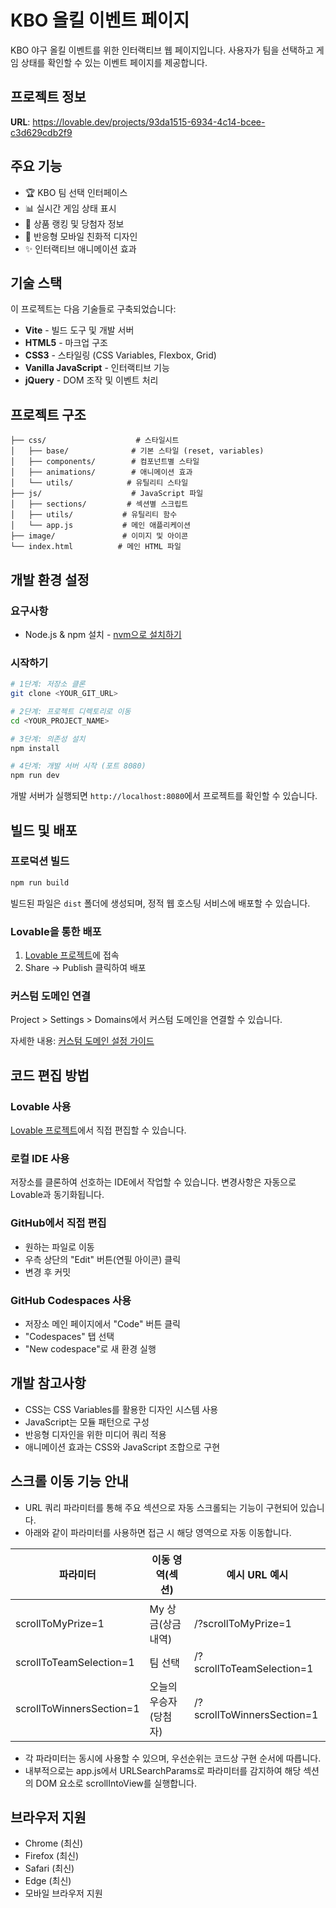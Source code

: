 
# KBO 올킬 이벤트 페이지

KBO 야구 올킬 이벤트를 위한 인터랙티브 웹 페이지입니다. 사용자가 팀을 선택하고 게임 상태를 확인할 수 있는 이벤트 페이지를 제공합니다.

## 프로젝트 정보

**URL**: https://lovable.dev/projects/93da1515-6934-4c14-bcee-c3d629cdb2f9

## 주요 기능

- 🏆 KBO 팀 선택 인터페이스
- 📊 실시간 게임 상태 표시
- 🎁 상품 랭킹 및 당첨자 정보
- 📱 반응형 모바일 친화적 디자인
- ✨ 인터랙티브 애니메이션 효과

## 기술 스택

이 프로젝트는 다음 기술들로 구축되었습니다:

- **Vite** - 빌드 도구 및 개발 서버
- **HTML5** - 마크업 구조
- **CSS3** - 스타일링 (CSS Variables, Flexbox, Grid)
- **Vanilla JavaScript** - 인터랙티브 기능
- **jQuery** - DOM 조작 및 이벤트 처리

## 프로젝트 구조

```
├── css/                    # 스타일시트
│   ├── base/              # 기본 스타일 (reset, variables)
│   ├── components/        # 컴포넌트별 스타일
│   ├── animations/        # 애니메이션 효과
│   └── utils/            # 유틸리티 스타일
├── js/                    # JavaScript 파일
│   ├── sections/         # 섹션별 스크립트
│   ├── utils/           # 유틸리티 함수
│   └── app.js           # 메인 애플리케이션
├── image/               # 이미지 및 아이콘
└── index.html          # 메인 HTML 파일
```

## 개발 환경 설정

### 요구사항

- Node.js & npm 설치 - [nvm으로 설치하기](https://github.com/nvm-sh/nvm#installing-and-updating)

### 시작하기

```sh
# 1단계: 저장소 클론
git clone <YOUR_GIT_URL>

# 2단계: 프로젝트 디렉토리로 이동
cd <YOUR_PROJECT_NAME>

# 3단계: 의존성 설치
npm install

# 4단계: 개발 서버 시작 (포트 8080)
npm run dev
```

개발 서버가 실행되면 `http://localhost:8080`에서 프로젝트를 확인할 수 있습니다.

## 빌드 및 배포

### 프로덕션 빌드

```sh
npm run build
```

빌드된 파일은 `dist` 폴더에 생성되며, 정적 웹 호스팅 서비스에 배포할 수 있습니다.

### Lovable을 통한 배포

1. [Lovable 프로젝트](https://lovable.dev/projects/93da1515-6934-4c14-bcee-c3d629cdb2f9)에 접속
2. Share → Publish 클릭하여 배포

### 커스텀 도메인 연결

Project > Settings > Domains에서 커스텀 도메인을 연결할 수 있습니다.

자세한 내용: [커스텀 도메인 설정 가이드](https://docs.lovable.dev/tips-tricks/custom-domain#step-by-step-guide)

## 코드 편집 방법

### Lovable 사용

[Lovable 프로젝트](https://lovable.dev/projects/93da1515-6934-4c14-bcee-c3d629cdb2f9)에서 직접 편집할 수 있습니다.

### 로컬 IDE 사용

저장소를 클론하여 선호하는 IDE에서 작업할 수 있습니다. 변경사항은 자동으로 Lovable과 동기화됩니다.

### GitHub에서 직접 편집

- 원하는 파일로 이동
- 우측 상단의 "Edit" 버튼(연필 아이콘) 클릭
- 변경 후 커밋

### GitHub Codespaces 사용

- 저장소 메인 페이지에서 "Code" 버튼 클릭
- "Codespaces" 탭 선택
- "New codespace"로 새 환경 실행

## 개발 참고사항

- CSS는 CSS Variables를 활용한 디자인 시스템 사용
- JavaScript는 모듈 패턴으로 구성
- 반응형 디자인을 위한 미디어 쿼리 적용
- 애니메이션 효과는 CSS와 JavaScript 조합으로 구현

## 스크롤 이동 기능 안내

- URL 쿼리 파라미터를 통해 주요 섹션으로 자동 스크롤되는 기능이 구현되어 있습니다.
- 아래와 같이 파라미터를 사용하면 접근 시 해당 영역으로 자동 이동합니다.

| 파라미터                | 이동 영역(섹션)           | 예시 URL 예시                                      |
|-------------------------|---------------------------|----------------------------------------------------|
| scrollToMyPrize=1       | My 상금(상금 내역)        | /?scrollToMyPrize=1                                |
| scrollToTeamSelection=1 | 팀 선택                   | /?scrollToTeamSelection=1                          |
| scrollToWinnersSection=1| 오늘의 우승자(당첨자)     | /?scrollToWinnersSection=1                         |

- 각 파라미터는 동시에 사용할 수 있으며, 우선순위는 코드상 구현 순서에 따릅니다.
- 내부적으로는 app.js에서 URLSearchParams로 파라미터를 감지하여 해당 섹션의 DOM 요소로 scrollIntoView를 실행합니다.

## 브라우저 지원

- Chrome (최신)
- Firefox (최신)
- Safari (최신)
- Edge (최신)
- 모바일 브라우저 지원
